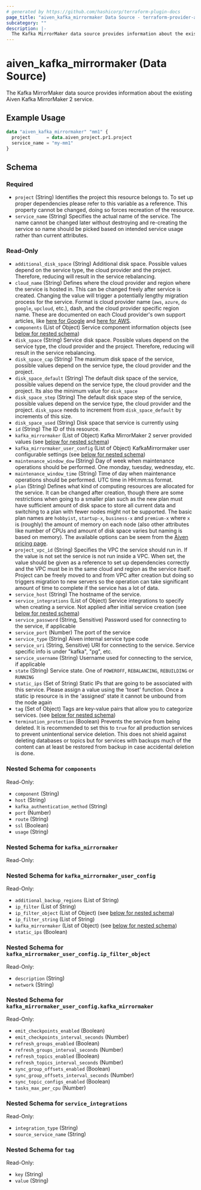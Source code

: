 ```yaml
---
# generated by https://github.com/hashicorp/terraform-plugin-docs
page_title: "aiven_kafka_mirrormaker Data Source - terraform-provider-aiven"
subcategory: ""
description: |-
  The Kafka MirrorMaker data source provides information about the existing Aiven Kafka MirrorMaker 2 service.
---
```


# aiven_kafka_mirrormaker (Data Source)

The Kafka MirrorMaker data source provides information about the existing Aiven Kafka MirrorMaker 2 service.

## Example Usage

```terraform
data "aiven_kafka_mirrormaker" "mm1" {
  project      = data.aiven_project.pr1.project
  service_name = "my-mm1"
}
```

<!-- schema generated by tfplugindocs -->
## Schema

### Required

- `project` (String) Identifies the project this resource belongs to. To set up proper dependencies please refer to this variable as a reference. This property cannot be changed, doing so forces recreation of the resource.
- `service_name` (String) Specifies the actual name of the service. The name cannot be changed later without destroying and re-creating the service so name should be picked based on intended service usage rather than current attributes.

### Read-Only

- `additional_disk_space` (String) Additional disk space. Possible values depend on the service type, the cloud provider and the project. Therefore, reducing will result in the service rebalancing.
- `cloud_name` (String) Defines where the cloud provider and region where the service is hosted in. This can be changed freely after service is created. Changing the value will trigger a potentially lengthy migration process for the service. Format is cloud provider name (`aws`, `azure`, `do` `google`, `upcloud`, etc.), dash, and the cloud provider specific region name. These are documented on each Cloud provider's own support articles, like [here for Google](https://cloud.google.com/compute/docs/regions-zones/) and [here for AWS](https://docs.aws.amazon.com/AmazonRDS/latest/UserGuide/Concepts.RegionsAndAvailabilityZones.html).
- `components` (List of Object) Service component information objects (see [below for nested schema](#nestedatt--components))
- `disk_space` (String) Service disk space. Possible values depend on the service type, the cloud provider and the project. Therefore, reducing will result in the service rebalancing.
- `disk_space_cap` (String) The maximum disk space of the service, possible values depend on the service type, the cloud provider and the project.
- `disk_space_default` (String) The default disk space of the service, possible values depend on the service type, the cloud provider and the project. Its also the minimum value for `disk_space`
- `disk_space_step` (String) The default disk space step of the service, possible values depend on the service type, the cloud provider and the project. `disk_space` needs to increment from `disk_space_default` by increments of this size.
- `disk_space_used` (String) Disk space that service is currently using
- `id` (String) The ID of this resource.
- `kafka_mirrormaker` (List of Object) Kafka MirrorMaker 2 server provided values (see [below for nested schema](#nestedatt--kafka_mirrormaker))
- `kafka_mirrormaker_user_config` (List of Object) KafkaMirrormaker user configurable settings (see [below for nested schema](#nestedatt--kafka_mirrormaker_user_config))
- `maintenance_window_dow` (String) Day of week when maintenance operations should be performed. One monday, tuesday, wednesday, etc.
- `maintenance_window_time` (String) Time of day when maintenance operations should be performed. UTC time in HH:mm:ss format.
- `plan` (String) Defines what kind of computing resources are allocated for the service. It can be changed after creation, though there are some restrictions when going to a smaller plan such as the new plan must have sufficient amount of disk space to store all current data and switching to a plan with fewer nodes might not be supported. The basic plan names are `hobbyist`, `startup-x`, `business-x` and `premium-x` where `x` is (roughly) the amount of memory on each node (also other attributes like number of CPUs and amount of disk space varies but naming is based on memory). The available options can be seem from the [Aiven pricing page](https://aiven.io/pricing).
- `project_vpc_id` (String) Specifies the VPC the service should run in. If the value is not set the service is not run inside a VPC. When set, the value should be given as a reference to set up dependencies correctly and the VPC must be in the same cloud and region as the service itself. Project can be freely moved to and from VPC after creation but doing so triggers migration to new servers so the operation can take significant amount of time to complete if the service has a lot of data.
- `service_host` (String) The hostname of the service.
- `service_integrations` (List of Object) Service integrations to specify when creating a service. Not applied after initial service creation (see [below for nested schema](#nestedatt--service_integrations))
- `service_password` (String, Sensitive) Password used for connecting to the service, if applicable
- `service_port` (Number) The port of the service
- `service_type` (String) Aiven internal service type code
- `service_uri` (String, Sensitive) URI for connecting to the service. Service specific info is under "kafka", "pg", etc.
- `service_username` (String) Username used for connecting to the service, if applicable
- `state` (String) Service state. One of `POWEROFF`, `REBALANCING`, `REBUILDING` or `RUNNING`
- `static_ips` (Set of String) Static IPs that are going to be associated with this service. Please assign a value using the 'toset' function. Once a static ip resource is in the 'assigned' state it cannot be unbound from the node again
- `tag` (Set of Object) Tags are key-value pairs that allow you to categorize services. (see [below for nested schema](#nestedatt--tag))
- `termination_protection` (Boolean) Prevents the service from being deleted. It is recommended to set this to `true` for all production services to prevent unintentional service deletion. This does not shield against deleting databases or topics but for services with backups much of the content can at least be restored from backup in case accidental deletion is done.

<a id="nestedatt--components"></a>
### Nested Schema for `components`

Read-Only:

- `component` (String)
- `host` (String)
- `kafka_authentication_method` (String)
- `port` (Number)
- `route` (String)
- `ssl` (Boolean)
- `usage` (String)


<a id="nestedatt--kafka_mirrormaker"></a>
### Nested Schema for `kafka_mirrormaker`

Read-Only:



<a id="nestedatt--kafka_mirrormaker_user_config"></a>
### Nested Schema for `kafka_mirrormaker_user_config`

Read-Only:

- `additional_backup_regions` (List of String)
- `ip_filter` (List of String)
- `ip_filter_object` (List of Object) (see [below for nested schema](#nestedobjatt--kafka_mirrormaker_user_config--ip_filter_object))
- `ip_filter_string` (List of String)
- `kafka_mirrormaker` (List of Object) (see [below for nested schema](#nestedobjatt--kafka_mirrormaker_user_config--kafka_mirrormaker))
- `static_ips` (Boolean)

<a id="nestedobjatt--kafka_mirrormaker_user_config--ip_filter_object"></a>
### Nested Schema for `kafka_mirrormaker_user_config.ip_filter_object`

Read-Only:

- `description` (String)
- `network` (String)


<a id="nestedobjatt--kafka_mirrormaker_user_config--kafka_mirrormaker"></a>
### Nested Schema for `kafka_mirrormaker_user_config.kafka_mirrormaker`

Read-Only:

- `emit_checkpoints_enabled` (Boolean)
- `emit_checkpoints_interval_seconds` (Number)
- `refresh_groups_enabled` (Boolean)
- `refresh_groups_interval_seconds` (Number)
- `refresh_topics_enabled` (Boolean)
- `refresh_topics_interval_seconds` (Number)
- `sync_group_offsets_enabled` (Boolean)
- `sync_group_offsets_interval_seconds` (Number)
- `sync_topic_configs_enabled` (Boolean)
- `tasks_max_per_cpu` (Number)



<a id="nestedatt--service_integrations"></a>
### Nested Schema for `service_integrations`

Read-Only:

- `integration_type` (String)
- `source_service_name` (String)


<a id="nestedatt--tag"></a>
### Nested Schema for `tag`

Read-Only:

- `key` (String)
- `value` (String)


